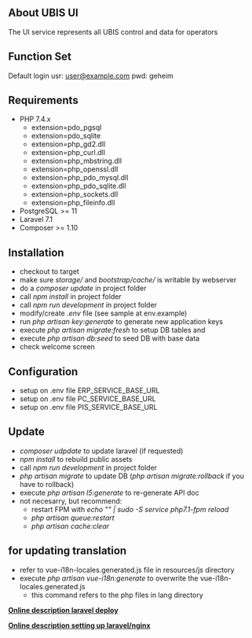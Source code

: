 ## About UBIS UI

The UI service represents all UBIS control and data for operators 

## Function Set

Default login
usr: user@example.com
pwd: geheim

## Requirements

- PHP 7.4.x
	- extension=pdo_pgsql
	- extension=pdo_sqlite
	- extension=php_gd2.dll
	- extension=php_curl.dll
	- extension=php_mbstring.dll
	- extension=php_openssl.dll
	- extension=php_pdo_mysql.dll
	- extension=php_pdo_sqlite.dll
	- extension=php_sockets.dll
	- extension=php_fileinfo.dll
- PostgreSQL >= 11
- Laravel 7.1
- Composer >= 1.10


## Installation

- checkout to target
- make sure *storage/* and *bootstrap/cache/* is writable by webserver
- do a *composer update* in project folder
- call *npm install* in project folder
- call *npm run development* in project folder
- modify/create *.env* file (see sample at env.example)
- run *php artisan key:generate* to generate new application keys 
- execute *php artisan migrate:fresh* to setup DB tables and 
- execute *php artisan db:seed* to seed DB with base data
- check welcome screen 


## Configuration

- setup on .env file ERP_SERVICE_BASE_URL
- setup on .env file PC_SERVICE_BASE_URL
- setup on .env file PIS_SERVICE_BASE_URL


## Update

- *composer udpdate* to update laravel (if requested)
- *npm install* to rebuild public assets 
- call *npm run development* in project folder
- *php artisan migrate* to update DB (*php artisan migrate:rollback* if you have to rollback)
- execute *php artisan l5:generate* to re-generate API doc
- not necesarry, but recommend:
	- restart FPM with *echo "" | sudo -S service php7.1-fpm reload*
	- *php artisan queue:restart*
	- *php artisan cache:clear*

## for updating translation

- refer to vue-i18n-locales.generated.js file in resources/js directory
- execute *php artisan vue-i18n:generate* to overwrite the vue-i18n-locales.generated.js
  - this command refers to the php files in lang directory

**[Online description laravel deploy](https://laravel.com/docs/7.x/deployment)**

**[Online description setting up laravel/nginx](https://laraveldaily.com/how-to-deploy-laravel-projects-to-live-server-the-ultimate-guide/)**
